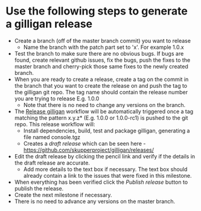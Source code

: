 # Use the following steps to generate a gilligan release

* Create a branch (off of the master branch commit) you want to release
  * Name the branch with the patch part set to 'x'. For example 1.0.x
* Test the branch to make sure there are no obvious bugs. If bugs are found, create relevant github issues, fix the bugs,
  push the fixes to the master branch and cherry-pick those same fixes to the newly created branch.
* When you are ready to create a release, create a tag on the commit in the branch that you want to create the release
  on and push the tag to the gilligan git repo. The tag name should contain the release number you are trying
  to release E.g. 1.0.0
  * Note that there is no need to change any versions on the branch.
* The [Release gilligan](https://github.com/skupperproject/gilligan/blob/master/.github/workflows/release.yml)
  workflow will be automatically triggered once a tag matching the pattern x.y.z* (E.g. 1.0.0 or 1.0.0-rc1) is pushed to the git repo.
  This release workflow will:
  * Install dependencies, build, test and package gilligan, generating a file named console.tgz
  * Creates a *draft release* which can be seen here - <https://github.com/skupperproject/gilligan/releases/>
* Edit the draft release by clicking the pencil link and verify if the details in the draft release are accurate.
  * Add more details to the text box if necessary. The text box should already contain a link to the issues that
    were fixed in this milestone.
* When everything has been verified click the *Publish release* button to publish the release.
* Create the next milestone if necessary.
* There is no need to advance any versions on the master branch.
